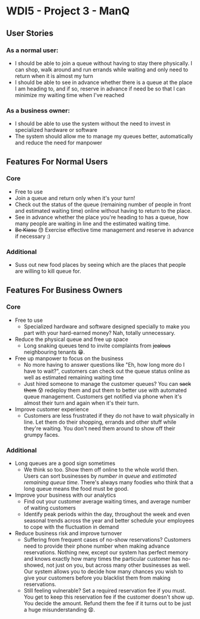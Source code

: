 # WDI5 - Project 3 - ManQ

## User Stories

### As a normal user:

- I should be able to join a queue without having to stay there physically. I can shop, walk around and run errands while waiting and only need to return when it is almost my turn
- I should be able to see in advance whether there is a queue at the place I am heading to, and if so, reserve in advance if need be so that I can minimize my waiting time when I've reached


### As a business owner:

- I should be able to use the system without the need to invest in specialized hardware or software
- The system should allow me to manage my queues better, automatically and reduce the need for manpower


## Features For Normal Users
### Core

- Free to use
- Join a queue and return only when it's your turn!
- Check out the status of the queue (remaining number of people in front and estimated waiting time) online without having to return to the place.
- See in advance whether the place you're heading to has a queue, how many people are waiting in line and the estimated waiting time.
- ~~Be Kiasu~~ :sweat: Exercise effective time management and reserve in advance if necessary :)


### Additional

- Suss out new food places by seeing which are the places that people are willing to <strikethrough>kill</strikethrough> queue for.


## Features For Business Owners

### Core

- Free to use
  - Specialized hardware and software designed specially to make you part with your hard-earned money? Nah, totally unnecessary.
- Reduce the physical queue and free up space
  - Long snaking queues tend to invite complaints from ~~jealous~~ neighbouring tenants :grin:.
- Free up manpower to focus on the business
  - No more having to answer questions like "Eh, how long more do I have to wait?", customers can check out the queue status online as well as estimated remaining waiting time
  - Just hired someone to manage the customer queues? You can ~~sack them~~ :cold_sweat: redeploy them and put them to better use with automated queue management. Customers get notified via phone when it's almost their turn and again when it's their turn.
- Improve customer experience
  - Customers are less frustrated if they do not have to wait physically in line. Let them do their shopping, errands and other stuff while they're waiting. You don't need them around to show off their grumpy faces.

### Additional

- Long queues are a good sign sometimes
  - We think so too. Show them off online to the whole world then. Users can sort businesses by <i>number in queue</i> and <i>estimated remaining queue time</i>. There's always many foodies who think that a long queue means the food must be good.
- Improve your business with our analytics
  - Find out your customer average waiting times, and average number of waiting customers
  - Identify peak periods within the day, throughout the week and even seasonal trends across the year and better schedule your employees to cope with the fluctuation in demand
- Reduce business risk and improve turnover
  - Suffering from frequent cases of no-show reservations? Customers need to provide their phone number when making advance reservations. Nothing new, except our system has perfect memory and knows exactly how many times the particular customer has no-showed, not just on you, but across many other businesses as well. Our system allows you to decide how many chances you wish to give your customers before you blacklist them from making reservations.
  - Still feeling vulnerable? Set a required reservation fee if you must. You get to keep this reservation fee if the customer doesn't show up. You decide the amount. Refund them the fee if it turns out to be just a huge misunderstanding :anguished:.
